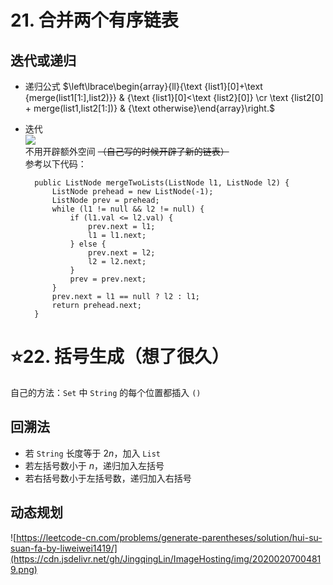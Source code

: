 # 21. 合并两个有序链表
## 迭代或递归
- 递归公式
$\left\lbrace\begin{array}{ll}{\text {list1}[0]+\text {merge(list1[1:],list2)}} & {\text {list1}[0]<\text {list2}[0]} \cr \text {list2[0] + merge(list1,list2[1:])} & {\text otherwise}\end{array}\right.$  

- 迭代  
![](https://pic.leetcode-cn.com/c15ba3acd8503df4eeb7bfdc70598fa59138f04627ed7a8c0990a1519f879ee5-image.png)  
不用开辟额外空间 ~~（自己写的时候开辟了新的链表）~~  
参考以下代码：  

        public ListNode mergeTwoLists(ListNode l1, ListNode l2) {
            ListNode prehead = new ListNode(-1);
            ListNode prev = prehead;
            while (l1 != null && l2 != null) {
                if (l1.val <= l2.val) {
                    prev.next = l1;
                    l1 = l1.next;
                } else {
                    prev.next = l2;
                    l2 = l2.next;
                }
                prev = prev.next;
            }
            prev.next = l1 == null ? l2 : l1;
            return prehead.next;
        }


# ⭐22. 括号生成（想了很久）
自己的方法：`Set` 中 `String` 的每个位置都插入 `()`  
  
## 回溯法
- 若 `String` 长度等于 $2n$，加入 `List`
- 若左括号数小于 $n$，递归加入左括号
- 若右括号数小于左括号数，递归加入右括号

## 动态规划
![https://leetcode-cn.com/problems/generate-parentheses/solution/hui-su-suan-fa-by-liweiwei1419/](https://cdn.jsdelivr.net/gh/JingqingLin/ImageHosting/img/20200207004819.png)

